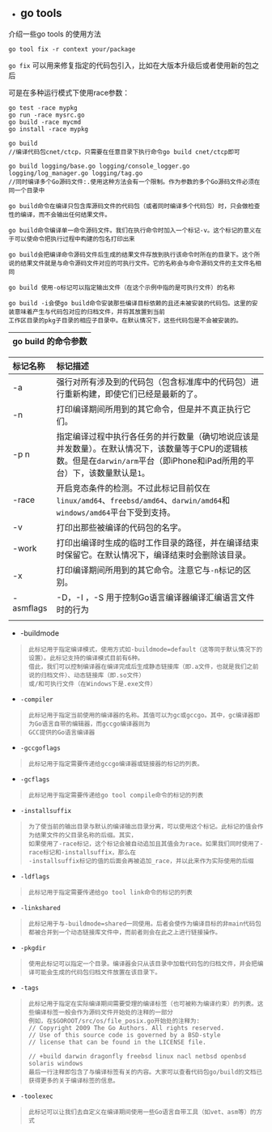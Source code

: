 * ## **go tools**

介绍一些go tools 的使用方法

```
go tool fix -r context your/package
```

`go fix` 可以用来修复指定的代码包引入，比如在大版本升级后或者使用新的包之后

可是在多种运行模式下使用race参数：

```
go test -race mypkg
go run -race mysrc.go
go build -race mycmd
go install -race mypkg
```

```
go build
//编译代码包cnet/ctcp，只需要在任意目录下执行命令go build cnet/ctcp即可
```

```
go build logging/base.go logging/console_logger.go logging/log_manager.go logging/tag.go
//同时编译多个Go源码文件:.使用这种方法会有一个限制。作为参数的多个Go源码文件必须在同一个目录中
```

```
go build命令在编译只包含库源码文件的代码包（或者同时编译多个代码包）时，只会做检查性的编译，而不会输出任何结果文件。
```

```
go build命令编译单一命令源码文件。我们在执行命令时加入一个标记-v。这个标记的意义在于可以使命令把执行过程中构建的包名打印出来
```

```
go build会把编译命令源码文件后生成的结果文件存放到执行该命令时所在的目录下。这个所说的结果文件就是与命令源码文件对应的可执行文件。它的名称会与命令源码文件的主文件名相同
```

```
go build 使用-o标记可以指定输出文件（在这个示例中指的是可执行文件）的名称
```

```
go build -i会使go build命令安装那些编译目标依赖的且还未被安装的代码包。这里的安装意味着产生与代码包对应的归档文件，并将其放置到当前
工作区目录的pkg子目录的相应子目录中。在默认情况下，这些代码包是不会被安装的。
```

| go build 的命令参数 |
| :--- |


| 标记名称 | 标记描述 |
| :--- | :--- |
| -a | 强行对所有涉及到的代码包（包含标准库中的代码包）进行重新构建，即使它们已经是最新的了。 |
| -n | 打印编译期间所用到的其它命令，但是并不真正执行它们。 |
| -p n | 指定编译过程中执行各任务的并行数量（确切地说应该是并发数量）。在默认情况下，该数量等于CPU的逻辑核数。但是在`darwin/arm`平台（即iPhone和iPad所用的平台）下，该数量默认是`1`。 |
| -race | 开启竞态条件的检测。不过此标记目前仅在`linux/amd64`、`freebsd/amd64`、`darwin/amd64`和`windows/amd64`平台下受到支持。 |
| -v | 打印出那些被编译的代码包的名字。 |
| -work | 打印出编译时生成的临时工作目录的路径，并在编译结束时保留它。在默认情况下，编译结束时会删除该目录。 |
| -x | 打印编译期间所用到的其它命令。注意它与`-n`标记的区别。 |
| -asmflags | -D，-I ，-S 用于控制Go语言编译器编译汇编语言文件时的行为 |
|  |  |

* -buildmode

> ```
> 此标记用于指定编译模式，使用方式如-buildmode=default（这等同于默认情况下的设置）。此标记支持的编译模式目前有6种。
> 借此，我们可以控制编译器在编译完成后生成静态链接库（即.a文件，也就是我们之前说的归档文件）、动态链接库（即.so文件）
> 或/和可执行文件（在Windows下是.exe文件）
> ```

* `-compiler`

> ```
> 此标记用于指定当前使用的编译器的名称。其值可以为gc或gccgo。其中，gc编译器即为Go语言自带的编辑器，而gccgo编译器则为
> GCC提供的Go语言编译器
> ```

* `-gccgoflags`

> ```
> 此标记用于指定需要传递给gccgo编译器或链接器的标记的列表。
> ```

* `-gcflags`

> ```
> 此标记用于指定需要传递给go tool compile命令的标记的列表
> ```

* `-installsuffix`

> ```
> 为了使当前的输出目录与默认的编译输出目录分离，可以使用这个标记。此标记的值会作为结果文件的父目录名称的后缀。其实，
> 如果使用了-race标记，这个标记会被自动追加且其值会为race。如果我们同时使用了-race标记和-installsuffix，那么在
> -installsuffix标记的值的后面会再被追加_race，并以此来作为实际使用的后缀
> ```

* `-ldflags`

> ```
> 此标记用于指定需要传递给go tool link命令的标记的列表
> ```

* `-linkshared`

> ```
> 此标记用于与-buildmode=shared一同使用。后者会使作为编译目标的非main代码包都被合并到一个动态链接库文件中，而前者则会在此之上进行链接操作。
> ```

* `-pkgdir`

> ```
> 使用此标记可以指定一个目录。编译器会只从该目录中加载代码包的归档文件，并会把编译可能会生成的代码包归档文件放置在该目录下。
> ```

* `-tags`

> ```
> 此标记用于指定在实际编译期间需要受理的编译标签（也可被称为编译约束）的列表。这些编译标签一般会作为源码文件开始处的注释的一部分
> 例如，在$GOROOT/src/os/file_posix.go开始处的注释为:
> // Copyright 2009 The Go Authors. All rights reserved.
> // Use of this source code is governed by a BSD-style
> // license that can be found in the LICENSE file.
>
> // +build darwin dragonfly freebsd linux nacl netbsd openbsd solaris windows
> 最后一行注释即包含了与编译标签有关的内容。大家可以查看代码包go/build的文档已获得更多的关于编译标签的信息。
> ```

* `-toolexec`

> ```
> 此标记可以让我们去自定义在编译期间使用一些Go语言自带工具（如vet、asm等）的方式
> ```



